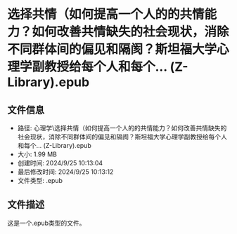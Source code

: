 ﻿# 选择共情（如何提高一个人的的共情能力？如何改善共情缺失的社会现状，消除不同群体间的偏见和隔阂？斯坦福大学心理学副教授给每个人和每个... (Z-Library).epub

## 文件信息
- 路径: 心理学\选择共情（如何提高一个人的的共情能力？如何改善共情缺失的社会现状，消除不同群体间的偏见和隔阂？斯坦福大学心理学副教授给每个人和每个... (Z-Library).epub
- 大小: 1.99 MB
- 创建时间: 2024/9/25 10:13:04
- 最后修改时间: 2024/9/25 10:13:12
- 文件类型: .epub

## 文件描述
这是一个.epub类型的文件。


